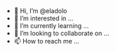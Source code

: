 - 👋 Hi, I’m @eladolo
- 👀 I’m interested in ...
- 🌱 I’m currently learning ...
- 💞️ I’m looking to collaborate on ...
- 📫 How to reach me ...

<!---
eladolo/eladolo is a ✨ special ✨ repository because its `README.md` (this file) appears on your GitHub profile.
You can click the Preview link to take a look at your changes.
--->

